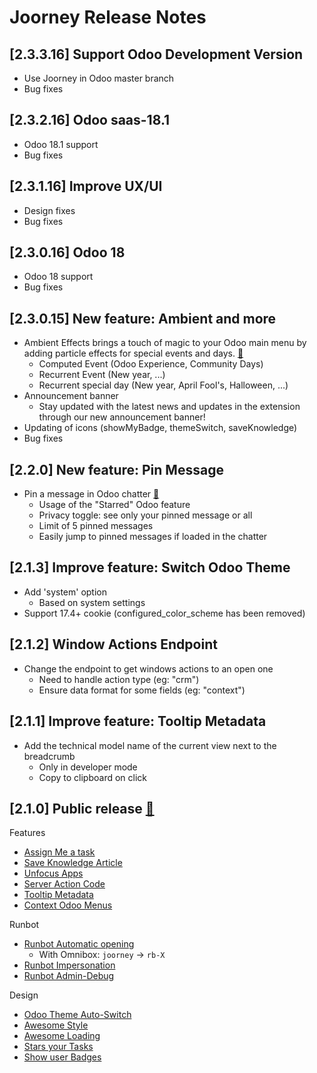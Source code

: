 # Joorney Release Notes

## [2.3.3.16] Support Odoo Development Version

-   Use Joorney in Odoo master branch
-   Bug fixes

## [2.3.2.16] Odoo saas-18.1

-   Odoo 18.1 support
-   Bug fixes

## [2.3.1.16] Improve UX/UI

-   Design fixes
-   Bug fixes

## [2.3.0.16] Odoo 18

-   Odoo 18 support
-   Bug fixes

## [2.3.0.15] New feature: Ambient and more

-   Ambient Effects brings a touch of magic to your Odoo main menu by adding particle effects for special events and days. [:link:](https://mrsweeter.github.io/joorney/feature.html#ambient)
    -   Computed Event (Odoo Experience, Community Days)
    -   Recurrent Event (New year, ...)
    -   Recurrent special day (New year, April Fool's, Halloween, ...)
-   Announcement banner
    -   Stay updated with the latest news and updates in the extension through our new announcement banner!
-   Updating of icons (showMyBadge, themeSwitch, saveKnowledge)
-   Bug fixes

## [2.2.0] New feature: Pin Message

-   Pin a message in Odoo chatter [:link:](https://mrsweeter.github.io/joorney/feature.html#pinMessage)
    -   Usage of the "Starred" Odoo feature
    -   Privacy toggle: see only your pinned message or all
    -   Limit of 5 pinned messages
    -   Easily jump to pinned messages if loaded in the chatter

## [2.1.3] Improve feature: Switch Odoo Theme

-   Add 'system' option
    -   Based on system settings
-   Support 17.4+ cookie (configured_color_scheme has been removed)

## [2.1.2] Window Actions Endpoint

-   Change the endpoint to get windows actions to an open one
    -   Need to handle action type (eg: "crm")
    -   Ensure data format for some fields (eg: "context")

## [2.1.1] Improve feature: Tooltip Metadata

-   Add the technical model name of the current view next to the breadcrumb
    -   Only in developer mode
    -   Copy to clipboard on click

## [2.1.0] Public release [:link:](https://mrsweeter.github.io/joorney?style=odoo)

Features

-   [Assign Me a task](https://mrsweeter.github.io/joorney/feature.html#assignMeTask)
-   [Save Knowledge Article](https://mrsweeter.github.io/joorney/feature.html#saveKnowledge)
-   [Unfocus Apps](https://mrsweeter.github.io/joorney/feature.html#unfocusApp)
-   [Server Action Code](https://mrsweeter.github.io/joorney/feature.html#newServerActionCode)
-   [Tooltip Metadata](https://mrsweeter.github.io/joorney/feature.html#tooltipMetadata)
-   [Context Odoo Menus](https://mrsweeter.github.io/joorney/feature.html#contextOdooMenus)

Runbot

-   [Runbot Automatic opening](https://mrsweeter.github.io/joorney/feature.html#autoOpenRunbot)
    -   With Omnibox: `joorney` -> `rb-X`
-   [Runbot Impersonation](https://mrsweeter.github.io/joorney/feature.html#impersonateLoginRunbot)
-   [Runbot Admin-Debug](https://mrsweeter.github.io/joorney/feature.html#adminDebugLoginRunbot)

Design

-   [Odoo Theme Auto-Switch](https://mrsweeter.github.io/joorney/feature.html#themeSwitch)
-   [Awesome Style](https://mrsweeter.github.io/joorney/feature.html#awesomeStyle)
-   [Awesome Loading](https://mrsweeter.github.io/joorney/feature.html#awesomeLoading)
-   [Stars your Tasks](https://mrsweeter.github.io/joorney/feature.html#starringTaskEffect)
-   [Show user Badges](https://mrsweeter.github.io/joorney/feature.html#showMyBadge)
